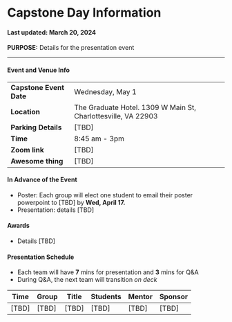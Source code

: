 # Capstone Day Information
#### Last updated: March 20, 2024

**PURPOSE:** Details for the presentation event
 
---

#### Event and Venue Info
|   |   | 
|---|---|
| **Capstone Event Date**   |  Wednesday, May 1 | 
| **Location**   |  The Graduate Hotel. 1309 W Main St, Charlottesville, VA 22903 | 
| **Parking Details**   |  [TBD] | 
| **Time**  |  8:45 am - 3pm |
| **Zoom link**  |  [TBD] |
| **Awesome thing**  |  [TBD] |


#### In Advance of the Event

- Poster: Each group will elect one student to email their poster powerpoint to [TBD] by **Wed, April 17.**
- Presentation: details [TBD]

#### Awards

- Details [TBD]

#### Presentation Schedule

- Each team will have **7** mins for presentation and **3** mins for Q&A
- During Q&A, the next team will transition *on deck*

| Time | Group  | Title | Students | Mentor | Sponsor |
|---|---|---|---|---|---|
| [TBD] |  [TBD] |  [TBD] |  [TBD] |  [TBD] |  [TBD] |



